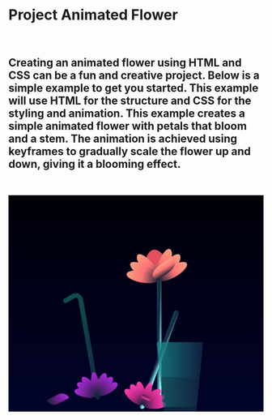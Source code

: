 <h1>Project Animated Flower</h1>
<br>
<h2>Creating an animated flower using HTML and CSS can be a fun and creative project. Below is a simple example to get you started. This example will use HTML for the structure and CSS for the styling and animation. This example creates a simple animated flower with petals that bloom and a stem. The animation is achieved using keyframes to gradually scale the flower up and down, giving it a blooming effect. </h2>
<br>

<img src="https://github.com/Josetelma/Project-Flower/blob/main/assets/flower.JPG?raw=true"/></h2>
